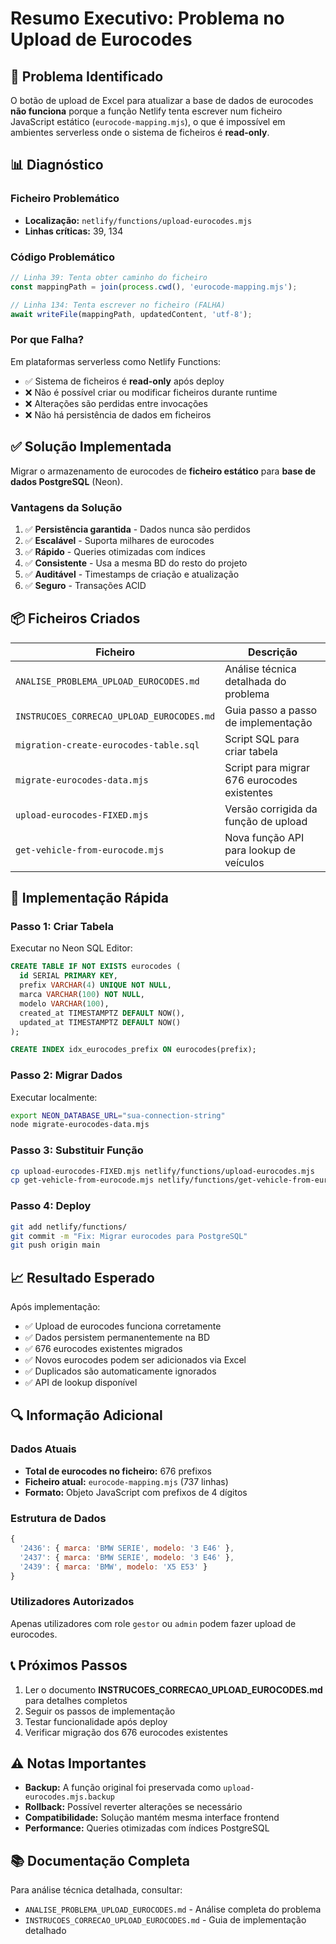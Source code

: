 # Resumo Executivo: Problema no Upload de Eurocodes

## 🔴 Problema Identificado

O botão de upload de Excel para atualizar a base de dados de eurocodes **não funciona** porque a função Netlify tenta escrever num ficheiro JavaScript estático (`eurocode-mapping.mjs`), o que é impossível em ambientes serverless onde o sistema de ficheiros é **read-only**.

## 📊 Diagnóstico

### Ficheiro Problemático
- **Localização:** `netlify/functions/upload-eurocodes.mjs`
- **Linhas críticas:** 39, 134

### Código Problemático
```javascript
// Linha 39: Tenta obter caminho do ficheiro
const mappingPath = join(process.cwd(), 'eurocode-mapping.mjs');

// Linha 134: Tenta escrever no ficheiro (FALHA)
await writeFile(mappingPath, updatedContent, 'utf-8');
```

### Por que Falha?
Em plataformas serverless como Netlify Functions:
- ✅ Sistema de ficheiros é **read-only** após deploy
- ❌ Não é possível criar ou modificar ficheiros durante runtime
- ❌ Alterações são perdidas entre invocações
- ❌ Não há persistência de dados em ficheiros

## ✅ Solução Implementada

Migrar o armazenamento de eurocodes de **ficheiro estático** para **base de dados PostgreSQL** (Neon).

### Vantagens da Solução
1. ✅ **Persistência garantida** - Dados nunca são perdidos
2. ✅ **Escalável** - Suporta milhares de eurocodes
3. ✅ **Rápido** - Queries otimizadas com índices
4. ✅ **Consistente** - Usa a mesma BD do resto do projeto
5. ✅ **Auditável** - Timestamps de criação e atualização
6. ✅ **Seguro** - Transações ACID

## 📦 Ficheiros Criados

| Ficheiro | Descrição |
|----------|-----------|
| `ANALISE_PROBLEMA_UPLOAD_EUROCODES.md` | Análise técnica detalhada do problema |
| `INSTRUCOES_CORRECAO_UPLOAD_EUROCODES.md` | Guia passo a passo de implementação |
| `migration-create-eurocodes-table.sql` | Script SQL para criar tabela |
| `migrate-eurocodes-data.mjs` | Script para migrar 676 eurocodes existentes |
| `upload-eurocodes-FIXED.mjs` | Versão corrigida da função de upload |
| `get-vehicle-from-eurocode.mjs` | Nova função API para lookup de veículos |

## 🚀 Implementação Rápida

### Passo 1: Criar Tabela
Executar no Neon SQL Editor:
```sql
CREATE TABLE IF NOT EXISTS eurocodes (
  id SERIAL PRIMARY KEY,
  prefix VARCHAR(4) UNIQUE NOT NULL,
  marca VARCHAR(100) NOT NULL,
  modelo VARCHAR(100),
  created_at TIMESTAMPTZ DEFAULT NOW(),
  updated_at TIMESTAMPTZ DEFAULT NOW()
);

CREATE INDEX idx_eurocodes_prefix ON eurocodes(prefix);
```

### Passo 2: Migrar Dados
Executar localmente:
```bash
export NEON_DATABASE_URL="sua-connection-string"
node migrate-eurocodes-data.mjs
```

### Passo 3: Substituir Função
```bash
cp upload-eurocodes-FIXED.mjs netlify/functions/upload-eurocodes.mjs
cp get-vehicle-from-eurocode.mjs netlify/functions/get-vehicle-from-eurocode.mjs
```

### Passo 4: Deploy
```bash
git add netlify/functions/
git commit -m "Fix: Migrar eurocodes para PostgreSQL"
git push origin main
```

## 📈 Resultado Esperado

Após implementação:
- ✅ Upload de eurocodes funciona corretamente
- ✅ Dados persistem permanentemente na BD
- ✅ 676 eurocodes existentes migrados
- ✅ Novos eurocodes podem ser adicionados via Excel
- ✅ Duplicados são automaticamente ignorados
- ✅ API de lookup disponível

## 🔍 Informação Adicional

### Dados Atuais
- **Total de eurocodes no ficheiro:** 676 prefixos
- **Ficheiro atual:** `eurocode-mapping.mjs` (737 linhas)
- **Formato:** Objeto JavaScript com prefixos de 4 dígitos

### Estrutura de Dados
```javascript
{
  '2436': { marca: 'BMW SERIE', modelo: '3 E46' },
  '2437': { marca: 'BMW SERIE', modelo: '3 E46' },
  '2439': { marca: 'BMW', modelo: 'X5 E53' }
}
```

### Utilizadores Autorizados
Apenas utilizadores com role `gestor` ou `admin` podem fazer upload de eurocodes.

## 📞 Próximos Passos

1. Ler o documento **INSTRUCOES_CORRECAO_UPLOAD_EUROCODES.md** para detalhes completos
2. Seguir os passos de implementação
3. Testar funcionalidade após deploy
4. Verificar migração dos 676 eurocodes existentes

## ⚠️ Notas Importantes

- **Backup:** A função original foi preservada como `upload-eurocodes.mjs.backup`
- **Rollback:** Possível reverter alterações se necessário
- **Compatibilidade:** Solução mantém mesma interface frontend
- **Performance:** Queries otimizadas com índices PostgreSQL

## 📚 Documentação Completa

Para análise técnica detalhada, consultar:
- `ANALISE_PROBLEMA_UPLOAD_EUROCODES.md` - Análise completa do problema
- `INSTRUCOES_CORRECAO_UPLOAD_EUROCODES.md` - Guia de implementação detalhado

